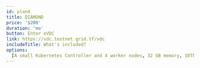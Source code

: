 ```yaml
---
id: plan4
title: DIAMOND
price: '$200'
duration: 'mo'
button: Enter eVDC
link: https://vdc.testnet.grid.tf/vdc
includeTitle: What's included?
options:
  [A small Kubernetes Controller and 4 worker nodes, 32 GB memory, 10TB ZDB Storage, A Network Gateway]
---
```

